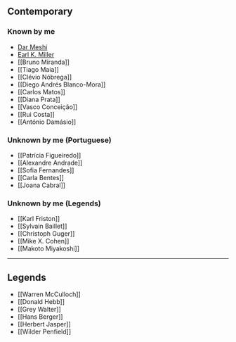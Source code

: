 ## Contemporary
### Known by me
+ [Dar Meshi](https://comartsci.msu.edu/our-people/dar-meshi)
+ [Earl K. Miller](https://ekmillerlab.mit.edu/earl-miller/)
+ [[Bruno Miranda]]
+ [[Tiago Maia]]
+ [[Clévio Nóbrega]]
+ [[Diego Andrés Blanco-Mora]]
+ [[Carlos Matos]]
+ [[Diana Prata]]
+ [[Vasco Conceição]]
+ [[Rui Costa]]
+ [[António Damásio]]

### Unknown by me (Portuguese)
+ [[Patrícia Figueiredo]]
+ [[Alexandre Andrade]]
+ [[Sofia Fernandes]]
+ [[Carla Bentes]]
+ [[Joana Cabral]]

### Unknown by me (Legends)
+ [[Karl Friston]]
+ [[Sylvain Baillet]]
+ [[Christoph Guger]]
+ [[Mike X. Cohen]]
+ [[Makoto Miyakoshi]]


---
## Legends
+ [[Warren McCulloch]]
+ [[Donald Hebb]]
+ [[Grey Walter]]
+ [[Hans Berger]]
+ [[Herbert Jasper]]
+ [[Wilder Penfield]]